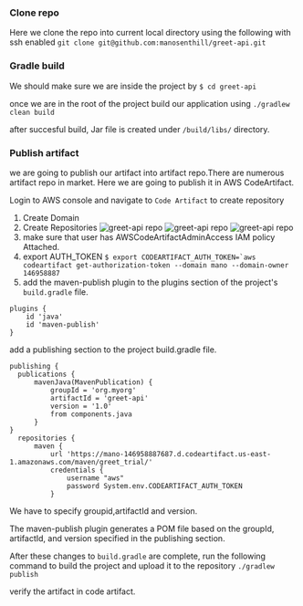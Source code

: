 ### Clone repo
Here we clone the repo into current local directory using the following with ssh enabled
      ```git clone git@github.com:manosenthill/greet-api.git```
### Gradle build

We should make sure we are inside the project by 
```$ cd greet-api```

once we are in the root of the project build our application using `./gradlew clean build`

after succesful build, Jar file is created under `/build/libs/` directory.  

### Publish artifact

we are going to publish our artifact into artifact repo.There are numerous artifact repo in market. Here we are going to publish it in AWS CodeArtifact. 

Login to AWS console and navigate to `Code Artifact` to create repository

1. Create Domain
2. Create Repositories
![greet-api repo](docs/createrepo1.png)
![greet-api repo](docs/createrepo2.png)
![greet-api repo](docs/greet-repo.png)
3. make sure that user has AWSCodeArtifactAdminAccess IAM policy Attached.
4. export AUTH_TOKEN
```$ export CODEARTIFACT_AUTH_TOKEN=`aws codeartifact get-authorization-token --domain mano --domain-owner 146958887```
5. add the maven-publish plugin to the plugins section of the project's ```build.gradle``` file.

```
plugins {
    id 'java'
    id 'maven-publish'
}
```

add a publishing section to the project build.gradle file.

```
publishing {
  publications {
      mavenJava(MavenPublication) {
          groupId = 'org.myorg'
          artifactId = 'greet-api'
          version = '1.0'
          from components.java
      }
}
  repositories {
      maven {
          url 'https://mano-146958887687.d.codeartifact.us-east-1.amazonaws.com/maven/greet_trial/'
          credentials {
              username "aws"
              password System.env.CODEARTIFACT_AUTH_TOKEN
          }
```

We have to specify groupid,artifactId and version.

The maven-publish plugin generates a POM file based on the groupId, artifactId, and version specified in the publishing section.

After these changes to `build.gradle` are complete, run the following command to build the project and upload it to the repository `./gradlew publish`

verify the artifact in code artifact.

